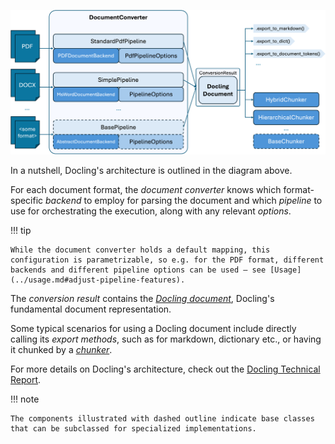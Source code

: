 ![docling_architecture](../assets/docling_arch.png)

In a nutshell, Docling's architecture is outlined in the diagram above.

For each document format, the *document converter* knows which format-specific *backend* to employ for parsing the document and which *pipeline* to use for orchestrating the execution, along with any relevant *options*.

!!! tip

    While the document converter holds a default mapping, this configuration is parametrizable, so e.g. for the PDF format, different backends and different pipeline options can be used — see [Usage](../usage.md#adjust-pipeline-features).

The *conversion result* contains the [*Docling document*](./docling_document.md), Docling's fundamental document representation.

Some typical scenarios for using a Docling document include directly calling its *export methods*, such as for markdown, dictionary etc., or having it chunked by a [*chunker*](./chunking.md).

For more details on Docling's architecture, check out the [Docling Technical Report](https://arxiv.org/abs/2408.09869).

!!! note

    The components illustrated with dashed outline indicate base classes that can be subclassed for specialized implementations.
